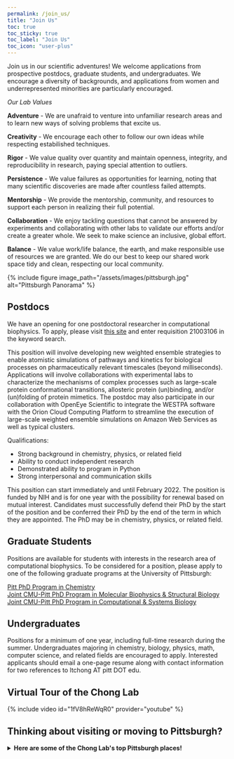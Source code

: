 ```yaml
---
permalink: /join_us/
title: "Join Us"
toc: true
toc_sticky: true
toc_label: "Join Us"
toc_icon: "user-plus"
---
```


Join us in our scientific adventures! We welcome applications from prospective postdocs, graduate students, and undergraduates. We encourage a diversity of backgrounds, and applications from women and underrepresented minorities are particularly encouraged. 

*Our Lab Values*

**Adventure** - We are unafraid to venture into unfamiliar research areas and to learn new ways of solving problems that excite us.

**Creativity** - We encourage each other to follow our own ideas while respecting estabilished techniques.

**Rigor** - We value quality over quantity and maintain openness, integrity, and reproducibility in research, paying special attention to outliers.

**Persistence** - We value failures as opportunities for learning, noting that many scientific discoveries are made after countless failed attempts.

**Mentorship** - We provide the mentorship, community, and resources to support each person in realizing their full potential.

**Collaboration** - We enjoy tackling questions that cannot be answered by experiments and collaborating with other labs to validate our efforts and/or create a greater whole. We seek to make science an inclusive, global effort.

**Balance** - We value work/life balance, the earth, and make responsible use of resources we are granted. We do our best to keep our shared work space tidy and clean, respecting our local community. 

{% include figure image_path="/assets/images/pittsburgh.jpg" alt="Pittsburgh Panorama" %}

## Postdocs
We have an opening for one postdoctoral researcher in computational biophysics. To apply, please visit [this site](https://cfopitt.taleo.net/careersection/pitt_faculty_external_pd/jobsearch.ftl?lang=en&portal=24100023232) and enter requisition 21003106 in the keyword search.

This position will involve developing new weighted ensemble strategies to enable atomistic simulations of pathways and kinetics for biological processes on pharmaceutically relevant timescales (beyond milliseconds). Applications will involve collaborations with experimental labs to characterize the mechanisms of complex processes such as large-scale protein conformational transitions, allosteric protein (un)binding, and/or (un)folding of protein mimetics. The postdoc may also participate in our collaboration with OpenEye Scientific to integrate the WESTPA software with the Orion Cloud Computing Platform to streamline the execution of large-scale weighted ensemble simulations on Amazon Web Services as well as typical clusters.

Qualifications:
* Strong background in chemistry, physics, or related field
* Ability to conduct independent research
* Demonstrated ability to program in Python
* Strong interpersonal and communication skills

This position can start immediately and until February 2022. The position is funded by NIH and is for one year with the possibility for renewal based on mutual interest. Candidates must successfully defend their PhD by the start of the position and be conferred their PhD by the end of the term in which they are appointed. The PhD may be in chemistry, physics, or related field. 

## Graduate Students
Positions are available for students with interests in the research area of computational biophysics. To be considered for a position, please apply to one of the following graduate programs at the University of Pittsburgh:


[Pitt PhD Program in Chemistry](http://www.chem.pitt.edu/graduate/how-apply)<br>
[Joint CMU-Pitt PhD Program in Molecular Biophysics & Structural Biology](http://www.mbsb.pitt.edu/index.php/apply-here)<br>
[Joint CMU-Pitt PhD Program in Computational & Systems Biology](http://www.compbio.cmu.edu/)<br>


## Undergraduates
Positions for a minimum of one year, including full-time research during the summer. Undergraduates majoring in chemistry, biology, physics, math, computer science, and related fields are encouraged to apply. Interested applicants should email a one-page resume along with contact information for two references to ltchong AT pitt DOT edu. 

## Virtual Tour of the Chong Lab 
{% include video id="1fV8hReWqR0" provider="youtube" %}

## Thinking about visiting or moving to Pittsburgh?
<details>
<summary>
<b>Here are some of the Chong Lab's top Pittsburgh places!</b>
</summary>
<br>
  
<details>
<summary>Anthony</summary>
<ul>
    <li>Mount Washington (Grandview) Overlook (best view of the city)</li>
    <li>The Strip District (great espresso/other kinds of coffee at La Prima Coffee shop)</li>
    <li>Market Square in Downtown</li>
    <li>Carnegie Mellon University</li>
    <li>Great places to visit outside of Pittsburgh:</li>
    <ul>
        <li>North Park (kayak rentals, hiking/biking trails, and great burgers at the boathouse)</li>
        <li>Trax Farms (especially in the fall)</li>
        <li>Oakmont Bakery</li>
    </ul>
</ul>
</details>

<details>
<summary>Darian</summary>
<ul>
    <li>Point state park</li>
    <li>If you like sushi: Umami in Lawrenceville</li>
    <li>For thai cuisine, highly recommend Noodlehead on S. Highland Ave</li>
    <li>Plenty of museums:</li>
    <ul>
        <li>Carnegie natural history</li>
        <li>Mattress factory</li>
        <li>Andy Warhol</li>
    </ul>
    <li>The national aviary</li>
</ul>
</details>

<details>
<summary>Hannah</summary>
<ul>
<li>Favorite general areas of Pittsburgh:</li>
    <ul>
    <li>Going up to the overlook by the Duquesne incline</li>
    <li>Regent square in general (Madeleine bakery, square cafe, biddle’s escape)</li>
    <li>Lawrenceville (especially Butler St.) has some really unique shops and places to walk through that are fun to see - If you like cider then Arsenal Cider House is a really neat place! There’s also the Arsenal bowling alley which is fun! Lots of neat things to do to keep busy. </li>
    <li>Strip District - Penn. Macaroni company, Gaucho Parilla (Argentine Steakhouse that is incredible!!!!), just walking through it on the weekends to see all the unique shops and Pittsburgh spirit :) </li>
    </ul>
<li>Favorite specific places/events to go in Pittsburgh:</li>
    <ul>
    <li>Shadyside Nursery for all your plant needs!</li>
    <li>Randyland and Mattress Factory museums</li>
    <li>Phipps Conservatory - just walking through it is so nice. They have a beautiful light show during Christmas time too! Also, you can take some really interesting classes there (some examples are bee-keeping, bonsai 101, photography… it’s very diverse - https://www.phipps.conservatory.org/classes-and-programs)</li>
    <li>Farmer’s Markets all over the city throughout the week </li>
    <li>Pittsburgh Vintage Grand Prix (middle-end of July each year) - vintage cars race around Schenley park and it is incredible to watch/listen and there is a huge car show too! It’s canceled this year though :( </li>
    </ul>
<li>Lots of outdoor trails for walking, jogging, biking, etc: </li>
    <ul>
    <li>Highland park walking and jogging trails</li>
    <li>All Frick park trails are really wonderful</li>
    <li>Eliza furnace and Heritage bike trails (Heritage trail will lead to the Point and Eliza Furnace trail is on the south side but you are able to cross bridges to the other side where the Point is)</li>
    <li>Walking through Point state park and over the bridge to the north shore and walking on the wharf and through Mexican War streets historic district (you could even bike this all too and it is really beautiful)</li>
    <li>Walking through Schenley park past Phipps and playing frisbee in one of the fields! Schenley park also has a sports oval that has a track, tennis courts, running course, and an open field!</li>
    </ul>
<li>Coffee/Tea Lover places:</li>
    <ul>
    <li>Big Dog Cafe, Adda, Arreviste, Prestogeorge coffee & tea (especially their Holiday blend beans) or Dobra tea house</li>
    </ul>
  <li>Music:</li>
    <ul>
    <li>Classical music at Heinz Hall with the PSO (there are chamber group and other concerts by PSO musicians that are really nice throughout the city as well)</li>
    <li>Stage AE for bands/artists</li>
    <li>Point State Park for summer music festival</li>
    <li>Mr. Smalls theatre for small venues (best experience for bands by far!!)</li>
    </ul>
<li>Outside of Pittsburgh:</li>
    <ul>
    <li>Moraine State Park - canoeing, kayaking, sailing, trails, camping… lots of things to do there and it’s very beautiful and relaxing to get away for a day trip or weekend.</li>
    <li>Ohiopyle - this is another state park where you can do a lot of activities and has quite a few waterfalls to see on trails :)</li>
    </ul>
</ul>
</details>

<details>
<summary>Jeremy</summary>
<ul>
    <li>Shadyside: Walnut Street</li>
    <li>If you’re an ice cream fan: Page’s Dairy Mart (Local ice cream shop that happens to incorporate other local products), Rita's Italian Ice, Millie’s Ice Cream, Crafton Ice Cream Delite</li>
</ul>
</details>

<details>
<summary>Lillian</summary>
<ul>
    <li>Squirrel Hill! Being within walking distance of the Manor theatre, yoga studio, Dobra tea house, Five Points Bakery, Panda Asian grocery store, Classic Lines bookstore, tasty restaurants, and several beautiful parks (Schenley, Frick, and Mellon parks)</li>
    <li>Great eats from around the world, including Udipi Cafe, Masala House, Chengdu Gourmet, Turkish Kebab House, and Butterjoint (a classy bar with fantastic burgers)</li>
    <li>The awesome Carnegie library system that includes not just an extensive collection of books, but sheet music and musical instruments</li>
    <li>Day trips to Frank Lloyd Wright’s Fallingwater</li>
</ul>
</details>

</details>
